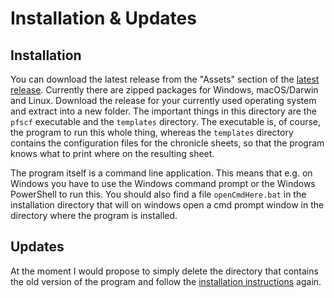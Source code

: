 # Installation & Updates

## Installation

You can download the latest release from the "Assets" section of the [latest release](https://github.com/Blesmol/pfscf/releases/latest).
Currently there are zipped packages for Windows, macOS/Darwin and Linux.
Download the release for your currently used operating system and extract into a new folder.
The important things in this directory are the `pfscf` executable and the `templates` directory.
The executable is, of course, the program to run this whole thing, whereas the `templates` directory contains the configuration files for the chronicle sheets, so that the program knows what to print where on the resulting sheet.

The program itself is a command line application.
This means that e.g. on Windows you have to use the Windows command prompt or the Windows PowerShell to run this.
You should also find a file `openCmdHere.bat` in the installation directory that will on windows open a cmd prompt window in the directory where the program is installed.

## Updates

At the moment I would propose to simply delete the directory that contains the old version of the program and follow the [installation instructions](#installation) again.
